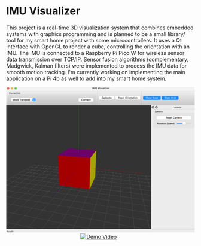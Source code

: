 # IMU Visualizer

This project is a real-time 3D visualization system that combines embedded systems with graphics programming and is planned to be a small library/ tool for my smart home project with some microcontrollers. It uses a Qt interface with OpenGL to render a cube, controlling the orientation with an IMU. The IMU is connected to a Raspberry Pi Pico W for wireless sensor data transmission over TCP/IP. Sensor fusion algorithms (complementary, Madgwick, Kalman filters) were implemented to process the IMU data for smooth motion tracking. I'm currently working on implementing the main application on a Pi 4b as well to add into my smart home system. 

<img src="res/imu_cube.png">

<div style="display: flex; justify-content: center;">
  <a href="https://www.youtube.com/shorts/c-G2TD-YkFc" style="margin-right: 10px;">
    <img src="https://img.youtube.com/vi/c-G2TD-YkFc.jpg" alt="Demo Video" width="200">
  </a>
</div>
